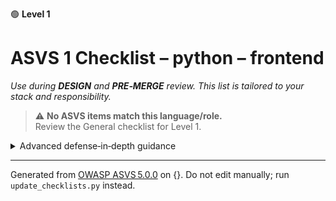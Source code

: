🟢 **Level 1**

# ASVS 1 Checklist – python – frontend

*Use during **DESIGN** and **PRE‑MERGE** review. This list is tailored to your stack and responsibility.*


> ⚠️ **No ASVS items match this language/role.**  
> Review the General checklist for Level 1.

<details><summary>Advanced defense‑in‑depth guidance</summary>


_Add organisation‑specific recommendations, links to tooling, threat models, etc._

</details>


---

Generated from [OWASP ASVS 5.0.0](https://owasp.org/www-project-application-security-verification-standard/) on {}. Do not edit manually; run `update_checklists.py` instead.
